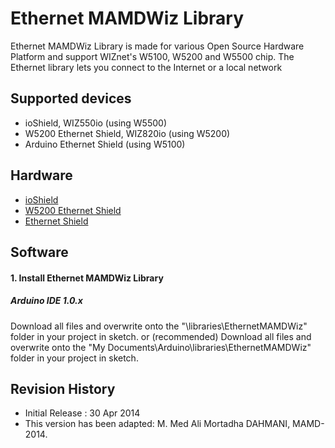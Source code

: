 Ethernet MAMDWiz Library
========
Ethernet MAMDWiz Library is made for various Open Source Hardware Platform and support WIZnet's W5100, W5200 and W5500 chip. 
The Ethernet library lets you connect to the Internet or a local network

## Supported devices
* ioShield, WIZ550io (using W5500)
* W5200 Ethernet Shield, WIZ820io (using W5200)
* Arduino Ethernet Shield (using W5100)

## Hardware
* [ioShield](http://wizwiki.net/wiki/doku.php?id=ioshield "ioShield")
* [W5200 Ethernet Shield](https://github.com/Wiznet/W5200-Ethernet-Shield "W5200 Ethernet Shield")  
* [Ethernet Shield](http://arduino.cc/en/Main/ArduinoEthernetShield "Ethernet Shield")  

## Software
#### 1. Install Ethernet MAMDWiz Library
##### Arduino IDE 1.0.x
Download all files and overwrite onto the "\libraries\EthernetMAMDWiz" folder in your project in sketch.
or (recommended)
Download all files and overwrite onto the "My Documents\Arduino\libraries\EthernetMAMDWiz" folder in your project in sketch.

## Revision History
* Initial Release : 30 Apr 2014
* This version has been adapted: M. Med Ali Mortadha DAHMANI, MAMD-2014.